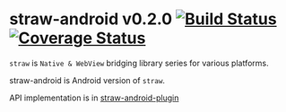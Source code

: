 straw-android v0.2.0 [![Build Status](https://travis-ci.org/strawjs/straw-android.png?branch=master)](https://travis-ci.org/strawjs/straw-android) [![Coverage Status](https://coveralls.io/repos/strawjs/straw-android/badge.png)](https://coveralls.io/r/strawjs/straw-android)
===================

`straw` is `Native & WebView` bridging library series for various platforms.

straw-android is Android version of `straw`.

API implementation is in [straw-android-plugin](https://github.com/strawjs/straw-android-plugin)
